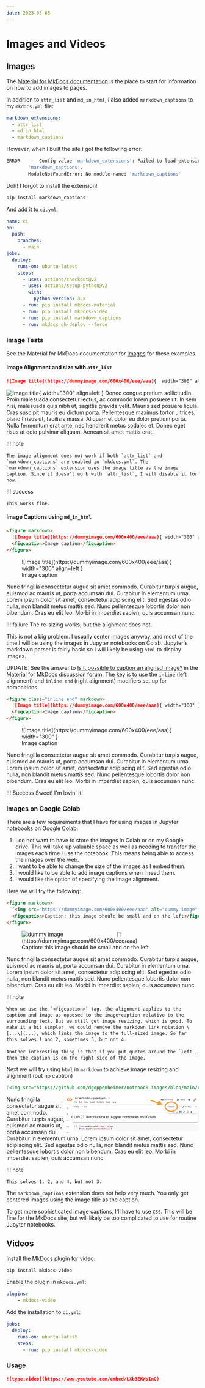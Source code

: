 ```yaml
---
date: 2023-03-08
---
```


# Images and Videos

## Images

The [Material for MkDocs documentation](vhttps://squidfunk.github.io/mkdocs-material/reference/images/) is the place to start for information on how to add images to pages.  

In addition to `attr_list` and `md_in_html`, I also added `markdown_captions` to my `mkdocs.yml` file:

```yaml
markdown_extensions:
  - attr_list
  - md_in_html
  - markdown_captions
```

However, when I built the site I got the following error:

```zsh
ERROR    -  Config value 'markdown_extensions': Failed to load extension
        'markdown_captions'.
        ModuleNotFoundError: No module named 'markdown_captions'
```

Doh! I forgot to install the extension!

```zsh
pip install markdown_captions
```

And add it to `ci.yml`:

```yaml
name: ci 
on:
  push:
    branches:
      - main
jobs:
  deploy:
    runs-on: ubuntu-latest
    steps:
      - uses: actions/checkout@v2
      - uses: actions/setup-python@v2
        with:
          python-version: 3.x
      - run: pip install mkdocs-material 
      - run: pip install mkdocs-video
      - run: pip install markdown_captions
      - run: mkdocs gh-deploy --force
```

### Image Tests

See the Material for MkDocs documentation for [images](https://squidfunk.github.io/mkdocs-material/reference/images/) for these examples.

#### Image Alignment and size with `attr_list`

```md
![Image title](https://dummyimage.com/600x400/eee/aaa){  width="300" align=left }
```

![Image title](https://dummyimage.com/600x400/eee/aaa){  width="300" align=left }
Donec congue pretium sollicitudin. Proin malesuada consectetur lectus, ac commodo lorem posuere ut. In sem nisi, malesuada quis nibh ut, sagittis gravida velit. Mauris sed posuere ligula. Cras suscipit mauris eu dictum porta. Pellentesque maximus tortor ultrices, blandit risus ut, facilisis massa. Aliquam et dolor eu dolor pretium porta. Nulla fermentum erat ante, nec hendrerit metus sodales et. Donec eget risus at odio pulvinar aliquam. Aenean sit amet mattis erat.

!!! note
    
    The image alignment does not work if both `attr_list` and `markdown_captions` are enabled in `mkdocs.yml`. The `markdown_captions` extension uses the image title as the image caption. Since it doesn't work with `attr_list`, I will disable it for now.


!!! success

    This works fine.

#### Image Captions using `md_in_html`

```md
<figure markdown>
  ![Image title](https://dummyimage.com/600x400/eee/aaa){ width="300" align=left }
  <figcaption>Image caption</figcaption>
</figure>
```

<figure markdown>
  ![Image title](https://dummyimage.com/600x400/eee/aaa){ width="300" align=left }
  <figcaption>Image caption</figcaption>
</figure>
Nunc fringilla consectetur augue sit amet commodo. Curabitur turpis augue, euismod ac mauris ut, porta accumsan dui. Curabitur in elementum urna. Lorem ipsum dolor sit amet, consectetur adipiscing elit. Sed egestas odio nulla, non blandit metus mattis sed. Nunc pellentesque lobortis dolor non bibendum. Cras eu elit leo. Morbi in imperdiet sapien, quis accumsan nunc.

!!! failure
    The re-sizing works, but the alignment does not.

This is not a big problem. I usually center images anyway, and most of the time I will be using the images in Jupyter notebooks on Colab. Jupyter's markdown parser is fairly basic so I will likely be using `html` to display images.

UPDATE: See the answer to [Is it possible to caption an aligned image?](https://github.com/squidfunk/mkdocs-material/discussions/4082) in the Material for MkDocs discussion forum. The key is to use the `inline` (left alignment) and `inline end` (right alignment) modifiers set up for admonitions.

```md
<figure class="inline end" markdown>
  ![Image title](https://dummyimage.com/600x400/eee/aaa){ width="300" }
  <figcaption>Image caption</figcaption>
</figure>
```

<figure class="inline end" markdown>
  ![Image title](https://dummyimage.com/600x400/eee/aaa){ width="300" }
  <figcaption>Image caption</figcaption>
</figure>
Nunc fringilla consectetur augue sit amet commodo. Curabitur turpis augue, euismod ac mauris ut, porta accumsan dui. Curabitur in elementum urna. Lorem ipsum dolor sit amet, consectetur adipiscing elit. Sed egestas odio nulla, non blandit metus mattis sed. Nunc pellentesque lobortis dolor non bibendum. Cras eu elit leo. Morbi in imperdiet sapien, quis accumsan nunc.

!!! Success
    Sweet! I'm lovin' it!

### Images on Google Colab

There are a few requirements that I have for using images in Jupyter notebooks on Google Colab:

1. I do not want to have to store the images in Colab or on my Google drive. This will take up valuable space as well as needing to transfer the images each time I use the notebook. This means being able to access the images over the web.
2. I want to be able to change the size of the images as I embed them.
3. I would like to be able to add image captions when I need them.
4. I would like the option of specifying the image alignment.

Here we will try the following:

```html
<figure markdown>
  [<img src="https://dummyimage.com/600x400/eee/aaa" alt="dummy image" width="250" align="left"/>](https://dummyimage.com/600x400/eee/aaa)
  <figcaption>Caption: this image should be small and on the left</figcaption>
</figure>
```

<figure markdown>
  [<img src="https://dummyimage.com/600x400/eee/aaa" alt="dummy image" width="250" align="left"/>](https://dummyimage.com/600x400/eee/aaa)
  <figcaption >Caption: this image should be small and on the left</figcaption>
</figure>

Nunc fringilla consectetur augue sit amet commodo. Curabitur turpis augue, euismod ac mauris ut, porta accumsan dui. Curabitur in elementum urna. Lorem ipsum dolor sit amet, consectetur adipiscing elit. Sed egestas odio nulla, non blandit metus mattis sed. Nunc pellentesque lobortis dolor non bibendum. Cras eu elit leo. Morbi in imperdiet sapien, quis accumsan nunc.

!!! note

    When we use the `<figcaption>` tag, the alignment applies to the caption and image as opposed to the image+caption relative to the surrounding text. But we still get image resizing, which is good. To make it a bit simpler, we could remove the markdown link notation \[...\](...), which links the image to the full-sized image. So far this solves 1 and 2, sometimes 3, but not 4.

    Another interesting thing is that if you put quotes around the `left`, then the caption is on the right side of the image.

Next we will try using `html` in `markdown` to achieve image resizing and alignment (but no caption)

```markdown
[<img src="https://github.com/dgoppenheimer/notebook-images/blob/main/connect.png?raw=true" alt="connect to a runtime" width="350" align="right"/>](https://github.com/dgoppenheimer/notebook-images/blob/main/connect.png?raw=true)
```

[<img src="https://github.com/dgoppenheimer/notebook-images/blob/main/connect.png?raw=true" alt="connect to a runtime" width="350" align="right"/>](https://github.com/dgoppenheimer/notebook-images/blob/main/connect.png?raw=true)

Nunc fringilla consectetur augue sit amet commodo. Curabitur turpis augue, euismod ac mauris ut, porta accumsan dui. Curabitur in elementum urna. Lorem ipsum dolor sit amet, consectetur adipiscing elit. Sed egestas odio nulla, non blandit metus mattis sed. Nunc pellentesque lobortis dolor non bibendum. Cras eu elit leo. Morbi in imperdiet sapien, quis accumsan nunc.

!!! note

    This solves 1, 2, and 4, but not 3.

The `markdown_captions` extension does not help very much. You only get centered images using the image title as the caption.

To get more sophisticated image captions, I'll have to use `CSS`. This will be fine for the MkDocs site, but will likely be too complicated to use for routine Jupyter notebooks.

## Videos

Install the [MkDocs plugin for video](https://github.com/soulless-viewer/mkdocs-video):

```zsh
pip install mkdocs-video
```

Enable the plugin in `mkdocs.yml`:

```yaml
plugins:
    - mkdocs-video
```

Add the installation to `ci.yml`:

```yml
jobs:
  deploy:
    runs-on: ubuntu-latest
    steps:
      - run: pip install mkdocs-video
```

### Usage

```markdown
![type:video](https://www.youtube.com/embed/LXb3EKWsInQ)
```
